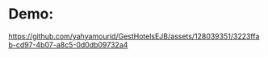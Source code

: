 # Demo:






https://github.com/yahyamourid/GestHotelsEJB/assets/128039351/3223ffab-cd97-4b07-a8c5-0d0db09732a4

